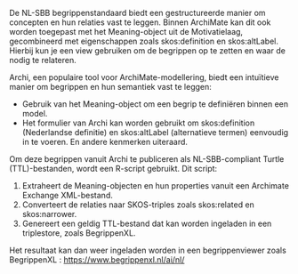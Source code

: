 De NL-SBB begrippenstandaard biedt een gestructureerde manier om concepten en hun relaties vast te leggen. 
Binnen ArchiMate kan dit ook worden toegepast met het Meaning-object uit de Motivatielaag, gecombineerd met eigenschappen zoals skos:definition en skos:altLabel. 
Hierbij kun je een view gebruiken om de begrippen op te zetten en waar de nodig te relateren.

Archi, een populaire tool voor ArchiMate-modellering, biedt een intuïtieve manier om begrippen en hun semantiek vast te leggen:
*	Gebruik van het Meaning-object om een begrip te definiëren binnen een model.
*	Het formulier van Archi kan worden gebruikt om skos:definition (Nederlandse definitie) en skos:altLabel (alternatieve termen) eenvoudig in te voeren. En andere kenmerken uiteraard.

Om deze begrippen vanuit Archi te publiceren als NL-SBB-compliant Turtle (TTL)-bestanden, wordt een R-script gebruikt. Dit script:
1.	Extraheert de Meaning-objecten en hun properties vanuit een Archimate Exchange XML-bestand.
2.	Converteert de relaties naar SKOS-triples zoals skos:related en skos:narrower.
3.	Genereert een geldig TTL-bestand dat kan worden ingeladen in een triplestore, zoals BegrippenXL.

Het resultaat kan dan weer ingeladen worden in een begrippenviewer zoals BegrippenXL : https://www.begrippenxl.nl/ai/nl/


